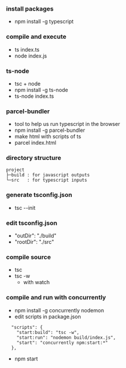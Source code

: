 ### install packages
  - npm install -g typescript

### compile and execute
  - ts index.ts
  - node index.js 

### ts-node
  - tsc + node
  - npm install -g ts-node
  - ts-node index.ts

### parcel-bundler
  - tool to help us run typescript in the browser
  - npm install -g parcel-bundler
  - make html with scripts of ts
  - parcel index.html

### directory structure
```
project
├─build : for javascript outputs
└─src   : for typescript inputs
```

### generate tsconfig.json
  - tsc --init

### edit tsconfig.json
  - "outDir": "./build"
  - "rootDir": "./src"

### compile source
  - tsc
  - tsc -w
    - with watch

### compile and run with concurrently
  - npm install -g concurrently nodemon
  - edit scripts in package.json
```
  "scripts": {
    "start:build": "tsc -w",
    "start:run": "nodemon build/index.js",
    "start": "concurrently npm:start:*"
  },
```
  - npm start